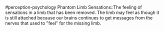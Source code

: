 #perception-psychology 
Phantom Limb Sensations::The feeling of sensations in a limb that has been removed. The limb may feel as though it is still attached because our brains continues to get messages from the nerves that used to "feel" for the missing limb.